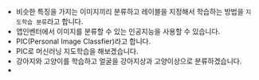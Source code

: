 * 비슷한 특징을 가지는 이미지끼리 분류하고 레이블을 지정해서 학습하는 방법을 ```지도학습 분류```라고 합니다.
* 앱인벤터에서 이미지를 분류할 수 있는 인공지능을 사용할 수 있습니다.
* PIC(Personal Image Classfier)라고 합니다.
* PIC로 머신러닝 지도학습을 해보겠습니다.
* 강아지와 고양이를 학습하고 얼굴을 강아지상과 고양이상으로 분류하겠습니다.
* 
